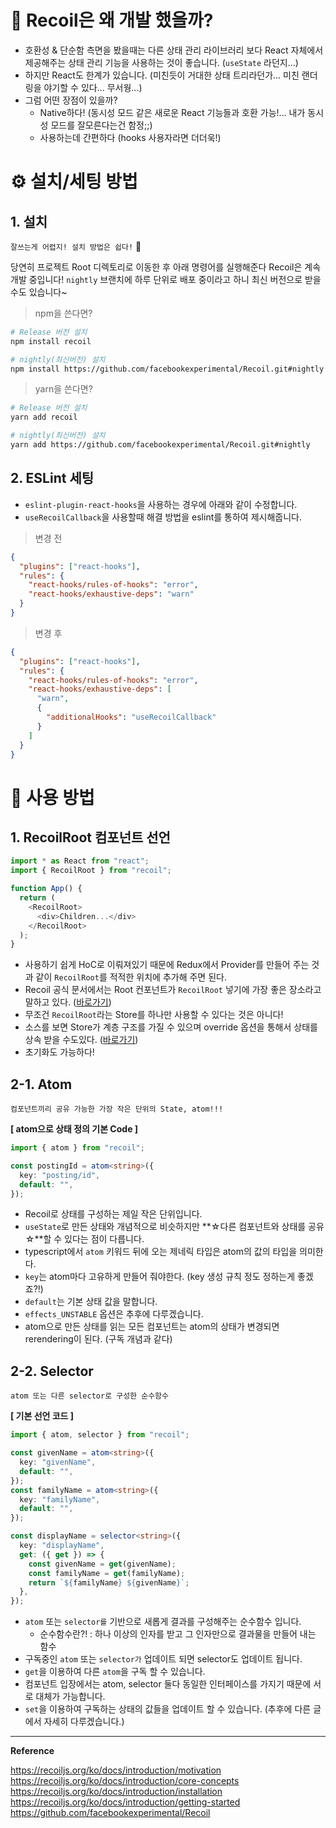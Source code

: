 # 🥸 Recoil은 왜 개발 했을까?

- 호환성 & 단순함 측면을 봤을때는 다른 상태 관리 라이브러리 보다 React 자체에서 제공해주는 상태 관리 기능을 사용하는 것이 좋습니다. (`useState` 라던지...)
- 하지만 React도 한계가 있습니다. (미친듯이 거대한 상태 트리라던가... 미친 랜더링을 야기할 수 있다... 무서웡...)
- 그럼 어떤 장점이 있을까?
  - Native하다! (동시성 모드 같은 새로운 React 기능들과 호환 가능!... 내가 동시성 모드를 잘모른다는건 함정;;)
  - 사용하는데 간편하다 (hooks 사용자라면 더더욱!)

# ⚙️ 설치/세팅 방법

## 1. 설치

`잘쓰는게 어렵지! 설치 방법은 쉽다!` 🥲

당연히 프로젝트 Root 디렉토리로 이동한 후 아래 명령어를 실행해준다
Recoil은 계속 개발 중입니다! `nightly` 브랜치에 하루 단위로 배포 중이라고 하니 최신 버전으로 받을 수도 있습니다~

> npm을 쓴다면?

```bash
# Release 버전 설치
npm install recoil

# nightly(최신버전) 설치
npm install https://github.com/facebookexperimental/Recoil.git#nightly
```

> yarn을 쓴다면?

```bash
# Release 버전 설치
yarn add recoil

# nightly(최신버전) 설치
yarn add https://github.com/facebookexperimental/Recoil.git#nightly
```

## 2. ESLint 세팅

- `eslint-plugin-react-hooks`을 사용하는 경우에 아래와 같이 수정합니다.
- `useRecoilCallback`을 사용할때 해결 방법을 eslint를 통하여 제시해줍니다.

> 변경 전

```json
{
  "plugins": ["react-hooks"],
  "rules": {
    "react-hooks/rules-of-hooks": "error",
    "react-hooks/exhaustive-deps": "warn"
  }
}
```

> 변경 후

```json
{
  "plugins": ["react-hooks"],
  "rules": {
    "react-hooks/rules-of-hooks": "error",
    "react-hooks/exhaustive-deps": [
      "warn",
      {
        "additionalHooks": "useRecoilCallback"
      }
    ]
  }
}
```

# 🤖 사용 방법

## 1. RecoilRoot 컴포넌트 선언

```javascript
import * as React from "react";
import { RecoilRoot } from "recoil";

function App() {
  return (
    <RecoilRoot>
      <div>Children...</div>
    </RecoilRoot>
  );
}
```

- 사용하기 쉽게 HoC로 이뤄져있기 때문에 Redux에서 Provider를 만들어 주는 것과 같이 `RecoilRoot`를 적적한 위치에 추가해 주면 된다.
- Recoil 공식 문서에서는 Root 컨포넌트가 `RecoilRoot` 넣기에 가장 좋은 장소라고 말하고 있다. ([바로가기](https://recoiljs.org/ko/docs/introduction/getting-started#recoilroot))
- 무조건 `RecoilRoot`라는 Store를 하나만 사용할 수 있다는 것은 아니다!
- 소스를 보면 Store가 계층 구조를 가질 수 있으며 override 옵션을 통해서 상태를 상속 받을 수도있다. ([바로가기](https://github.com/facebookexperimental/Recoil/blob/master/src/core/Recoil_RecoilRoot.react.js#L482))
- 초기화도 가능하다!

## 2-1. Atom

`컴포넌트끼리 공유 가능한 가장 작은 단위의 State, atom!!!`

**[ atom으로 상태 정의 기본 Code ]**

```typescript
import { atom } from "recoil";

const postingId = atom<string>({
  key: "posting/id",
  default: "",
});
```

- Recoil로 상태를 구성하는 제일 작은 단위입니다.
- `useState`로 만든 상태와 개념적으로 비슷하지만 **☆다른 컴포넌트와 상태를 공유☆**할 수 있다는 점이 다릅니다.
- typescript에서 `atom` 키워드 뒤에 오는 제네릭 타입은 atom의 값의 타입을 의미한다.
- `key`는 atom마다 고유하게 만들어 줘야한다. (key 생성 규칙 정도 정하는게 좋겠죠?!)
- `default`는 기본 상태 값을 말합니다.
- `effects_UNSTABLE` 옵션은 추후에 다루겠습니다.
- atom으로 만든 상태를 읽는 모든 컴포넌트는 atom의 상태가 변경되면 rerendering이 된다. (구독 개념과 같다)

## 2-2. Selector

`atom 또는 다른 selector로 구성한 순수함수`

**[ 기본 선언 코드 ]**

```typescript
import { atom, selector } from "recoil";

const givenName = atom<string>({
  key: "givenName",
  default: "",
});
const familyName = atom<string>({
  key: "familyName",
  default: "",
});

const displayName = selector<string>({
  key: "displayName",
  get: ({ get }) => {
    const givenName = get(givenName);
    const familyName = get(familyName);
    return `${familyName} ${givenName}`;
  },
});
```

- `atom` 또는 `selector를` 기반으로 새롭게 결과를 구성해주는 순수함수 입니다.
  - 순수함수란?! : 하나 이상의 인자를 받고 그 인자만으로 결과물을 만들어 내는 함수
- 구독중인 `atom` 또는 `selector가` 업데이트 되면 selector도 업데이트 됩니다.
- `get`을 이용하여 다른 `atom`을 구독 할 수 있습니다.
- 컴포넌트 입장에서는 atom, selector 둘다 동일한 인터페이스를 가지기 때문에 서로 대체가 가능합니다.
- `set`을 이용하여 구독하는 상태의 값들을 업데이트 할 수 있습니다. (추후에 다른 글에서 자세히 다루겠습니다.)

---

**Reference**

https://recoiljs.org/ko/docs/introduction/motivation
https://recoiljs.org/ko/docs/introduction/core-concepts
https://recoiljs.org/ko/docs/introduction/installation
https://recoiljs.org/ko/docs/introduction/getting-started
https://github.com/facebookexperimental/Recoil
